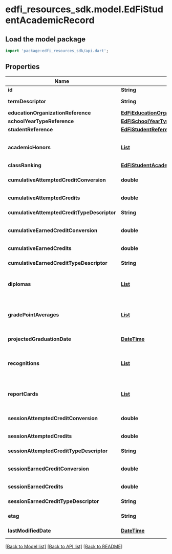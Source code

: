 # edfi_resources_sdk.model.EdFiStudentAcademicRecord

## Load the model package
```dart
import 'package:edfi_resources_sdk/api.dart';
```

## Properties
Name | Type | Description | Notes
------------ | ------------- | ------------- | -------------
**id** | **String** |  | [optional] 
**termDescriptor** | **String** | The term for the session during the school year. | 
**educationOrganizationReference** | [**EdFiEducationOrganizationReference**](EdFiEducationOrganizationReference.md) |  | 
**schoolYearTypeReference** | [**EdFiSchoolYearTypeReference**](EdFiSchoolYearTypeReference.md) |  | 
**studentReference** | [**EdFiStudentReference**](EdFiStudentReference.md) |  | 
**academicHonors** | [**List<EdFiStudentAcademicRecordAcademicHonor>**](EdFiStudentAcademicRecordAcademicHonor.md) | An unordered collection of studentAcademicRecordAcademicHonors. Academic distinctions earned by or awarded to the student. | [optional] [default to const []]
**classRanking** | [**EdFiStudentAcademicRecordClassRanking**](EdFiStudentAcademicRecordClassRanking.md) |  | [optional] 
**cumulativeAttemptedCreditConversion** | **double** | Conversion factor that when multiplied by the number of credits is equivalent to Carnegie units. | [optional] 
**cumulativeAttemptedCredits** | **double** | The value of credits or units of value awarded for the completion of a course. | [optional] 
**cumulativeAttemptedCreditTypeDescriptor** | **String** | The type of credits or units of value awarded for the completion of a course. | [optional] 
**cumulativeEarnedCreditConversion** | **double** | Conversion factor that when multiplied by the number of credits is equivalent to Carnegie units. | [optional] 
**cumulativeEarnedCredits** | **double** | The value of credits or units of value awarded for the completion of a course. | [optional] 
**cumulativeEarnedCreditTypeDescriptor** | **String** | The type of credits or units of value awarded for the completion of a course. | [optional] 
**diplomas** | [**List<EdFiStudentAcademicRecordDiploma>**](EdFiStudentAcademicRecordDiploma.md) | An unordered collection of studentAcademicRecordDiplomas. Diploma(s) earned by the student. | [optional] [default to const []]
**gradePointAverages** | [**List<EdFiStudentAcademicRecordGradePointAverage>**](EdFiStudentAcademicRecordGradePointAverage.md) | An unordered collection of studentAcademicRecordGradePointAverages. The grade point average for an individual computed as the grade points earned divided by the number of credits attempted. | [optional] [default to const []]
**projectedGraduationDate** | [**DateTime**](DateTime.md) | The month and year the student is projected to graduate. | [optional] 
**recognitions** | [**List<EdFiStudentAcademicRecordRecognition>**](EdFiStudentAcademicRecordRecognition.md) | An unordered collection of studentAcademicRecordRecognitions. Recognitions given to the student for accomplishments in a co-curricular or extracurricular activity. | [optional] [default to const []]
**reportCards** | [**List<EdFiStudentAcademicRecordReportCard>**](EdFiStudentAcademicRecordReportCard.md) | An unordered collection of studentAcademicRecordReportCards. Report cards for the student. | [optional] [default to const []]
**sessionAttemptedCreditConversion** | **double** | Conversion factor that when multiplied by the number of credits is equivalent to Carnegie units. | [optional] 
**sessionAttemptedCredits** | **double** | The value of credits or units of value awarded for the completion of a course. | [optional] 
**sessionAttemptedCreditTypeDescriptor** | **String** | The type of credits or units of value awarded for the completion of a course. | [optional] 
**sessionEarnedCreditConversion** | **double** | Conversion factor that when multiplied by the number of credits is equivalent to Carnegie units. | [optional] 
**sessionEarnedCredits** | **double** | The value of credits or units of value awarded for the completion of a course. | [optional] 
**sessionEarnedCreditTypeDescriptor** | **String** | The type of credits or units of value awarded for the completion of a course. | [optional] 
**etag** | **String** | A unique system-generated value that identifies the version of the resource. | [optional] 
**lastModifiedDate** | [**DateTime**](DateTime.md) | The date and time the resource was last modified. | [optional] 

[[Back to Model list]](../README.md#documentation-for-models) [[Back to API list]](../README.md#documentation-for-api-endpoints) [[Back to README]](../README.md)


